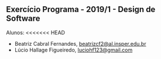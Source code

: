 Exercício Programa - 2019/1 - Design de Software
------------------------------------------------

Alunos: 
<<<<<<< HEAD
- Beatriz Cabral Fernandes, beatrizcf2@al.insper.edu.br 
- Lúcio Hallage Figueiredo, luciohf123@gmail.com

